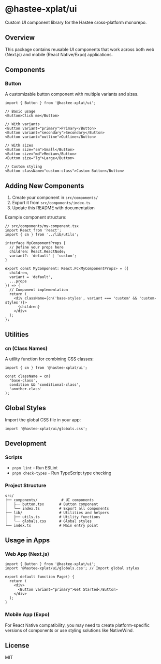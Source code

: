 # @hastee-xplat/ui

Custom UI component library for the Hastee cross-platform monorepo.

## Overview

This package contains reusable UI components that work across both web (Next.js) and mobile (React Native/Expo) applications.

## Components

### Button

A customizable button component with multiple variants and sizes.

```tsx
import { Button } from '@hastee-xplat/ui';

// Basic usage
<Button>Click me</Button>

// With variants
<Button variant="primary">Primary</Button>
<Button variant="secondary">Secondary</Button>
<Button variant="outline">Outline</Button>

// With sizes
<Button size="sm">Small</Button>
<Button size="md">Medium</Button>
<Button size="lg">Large</Button>

// Custom styling
<Button className="custom-class">Custom Button</Button>
```

## Adding New Components

1. Create your component in `src/components/`
2. Export it from `src/components/index.ts`
3. Update this README with documentation

Example component structure:

```tsx
// src/components/my-component.tsx
import React from 'react';
import { cn } from '../lib/utils';

interface MyComponentProps {
  // Define your props here
  children: React.ReactNode;
  variant?: 'default' | 'custom';
}

export const MyComponent: React.FC<MyComponentProps> = ({
  children,
  variant = 'default',
  ...props
}) => {
  // Component implementation
  return (
    <div className={cn('base-styles', variant === 'custom' && 'custom-styles')}>
      {children}
    </div>
  );
};
```

## Utilities

### cn (Class Names)

A utility function for combining CSS classes:

```tsx
import { cn } from '@hastee-xplat/ui';

const className = cn(
  'base-class',
  condition && 'conditional-class',
  'another-class'
);
```

## Global Styles

Import the global CSS file in your app:

```tsx
import '@hastee-xplat/ui/globals.css';
```

## Development

### Scripts

- `pnpm lint` - Run ESLint
- `pnpm check-types` - Run TypeScript type checking

### Project Structure

```
src/
├── components/           # UI components
│   ├── button.tsx       # Button component
│   └── index.ts         # Export all components
├── lib/                 # Utilities and helpers
│   ├── utils.ts         # Utility functions
│   └── globals.css      # Global styles
└── index.ts             # Main entry point
```

## Usage in Apps

### Web App (Next.js)

```tsx
import { Button } from '@hastee-xplat/ui';
import '@hastee-xplat/ui/globals.css'; // Import global styles

export default function Page() {
  return (
    <div>
      <Button variant="primary">Get Started</Button>
    </div>
  );
}
```

### Mobile App (Expo)

For React Native compatibility, you may need to create platform-specific versions of components or use styling solutions like NativeWind.

## License

MIT
